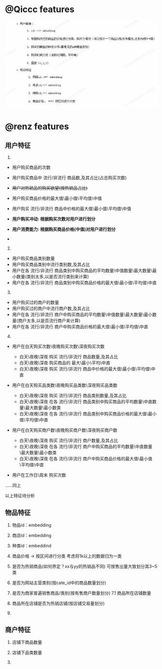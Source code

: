 # @Qiccc features
![](./imgs/qFeature.jpg)

# @renz features

## 用户特征


1.
  - 用户购买商品的次数
  - 用户购买商品中 流行/非流行 商品数,及其占比(占总购买次数)
  - ~~用户对热销品的购买欲望(按热销品占比)~~
  - 用户购买商品价格的最大值\最小值\平均值\中值
  - 用户购买 流行/非流行 商品中价格的最大值\最小值\平均值\中值
  
  - **用户购买冲动: 根据购买次数对用户进行划分**
  - **用户消费能力: 根据购买商品价格(中值)对用户进行划分**
  - 
2.
  - 用户购买商品类别数量
  - 用户购买商品类别中流行类别数,及其占比
  - 用户在各 流行/非流行 商品类别中购买商品的平均数量\中值数量\最大数量\最小数量(类别太多,以是否流行类别来计算)
  - 用户在各 流行/非流行 商品类别中购买商品价格的最大值\最小值\平均值\中直
3.  
  - 用户购买过的商户的数量
  - 用户购买过的商户中流行商户数,及其占比
  - 用户在各 流行/非流行 商户中购买商品的平均数量\中值数量\最大数量\最小数量(商户太多,以是否流行商户来计算)
  - 用户在各 流行/非流行 商户中购买商品价格的最大值\最小值\平均值\中直
4.
  - 用户在白天购买次数\夜晚购买次数\深夜购买次数
    - 白天\夜晚\深夜 购买 流行/非流行 商品数量,及其占比
    - 白天\夜晚\深夜 购买商品的 最大\最小\平均\中直
    - 白天\夜晚\深夜 购买 流行/非流行 商品中价格的最大值\最小值\平均值\中直

  - 用户在白天购买品类数\夜晚购买品类数\深夜购买品类数
    - 白天\夜晚\深夜 购买 流行/非流行 商品类别数量,及其占比
    - 白天\夜晚\深夜 在各 流行/非流行 商品类别中购买商品的平均数量\中直数量\最大数量\最小数类
    - 白天\夜晚\深夜 在各 流行/非流行 商品类别中购买商品价格的最大值\最小值\平均值\中直

  - 用户在白天购买商户数\夜晚购买商户数\深夜购买商户数
    - 白天\夜晚\深夜 购买 流行/非流行 商户数量,及其占比
    - 白天\夜晚\深夜 在各 流行/非流行 商户中购买商品的平均数量\中直数量\最大数量\最小数类
    - 白天\夜晚\深夜 在各 流行/非流行 商户中购买商品价格的最大值\最小值\平均值\中直
  
  - 用户在工作日\周末 购买次数
  
  ......同上
  
  以上特征待分析



## 物品特征
  1. 物品id：embedding

  2. 商店id：embedding

  3. 种类id：embeddind

  4. 商品价格 -> 按区间进行分类
  		考虑将1k以上的数据归为一类

  5. 是否为热销商品(如何界定？xx与yy的热销品不同)
  		可按售出量大致划分其3~5类

  6. 是否为网站主营类别(按cate_id中的商品数量划分)

  7. 是否为商家普遍销售商品/类别(按有售商户数量划分)
    7.1 商品所在店铺数量
  
  8. 商品所在店铺是否为热销店铺(按店铺交易量划分)
  
  9. 



## 商户特征
  1. 店铺下商品数量

  2. 店铺下品类数量

  3. 












